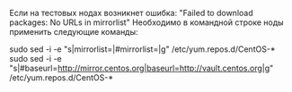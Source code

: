 Если на тестовых нодах возникнет ошибка:
"Failed to download packages: No URLs in mirrorlist"
Необходимо в командной строке ноды применить следующие команды:

sudo sed -i -e "s|mirrorlist=|#mirrorlist=|g" /etc/yum.repos.d/CentOS-*
sudo sed -i -e "s|#baseurl=http://mirror.centos.org|baseurl=http://vault.centos.org|g" /etc/yum.repos.d/CentOS-*

